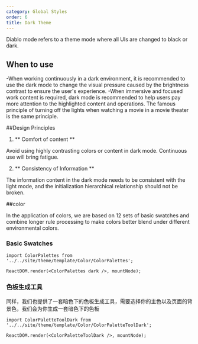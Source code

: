 ```yaml
---
category: Global Styles
order: 6
title: Dark Theme
---
```



Diablo mode refers to a theme mode where all UIs are changed to black or dark.

## When to use

-When working continuously in a dark environment, it is recommended to use the dark mode to change the visual pressure caused by the brightness contrast to ensure the user's experience.
-When immersive and focused work content is required, dark mode is recommended to help users pay more attention to the highlighted content and operations.
The famous principle of turning off the lights when watching a movie in a movie theater is the same principle.

##Design Principles

1. ** Comfort of content **

Avoid using highly contrasting colors or content in dark mode. Continuous use will bring fatigue.

2. ** Consistency of Information **

The information content in the dark mode needs to be consistent with the light mode, and the initialization hierarchical relationship should not be broken.

##color

In the application of colors, we are based on 12 sets of basic swatches and combine longer rule processing to make colors better blend under different environmental colors.

### Basic Swatches

```__react
import ColorPalettes from '../../site/theme/template/Color/ColorPalettes';

ReactDOM.render(<ColorPalettes dark />, mountNode);
```

### 色板生成工具

同样，我们也提供了一套暗色下的色板生成工具，需要选择你的主色以及页面的背景色，我们会为你生成一套暗色下的色板

```__react
import ColorPaletteToolDark from '../../site/theme/template/Color/ColorPaletteToolDark';

ReactDOM.render(<ColorPaletteToolDark />, mountNode);
```
